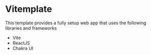 # Vitemplate

This template provides a fully setup web app that uses the following libraries and frameworks

- Vite
- ReactJS
- Chakra UI
